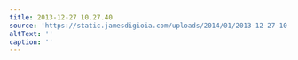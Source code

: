 ```yaml
---
title: 2013-12-27 10.27.40
source: 'https://static.jamesdigioia.com/uploads/2014/01/2013-12-27-10-27-40-scaled.jpg'
altText: ''
caption: ''
---
```


